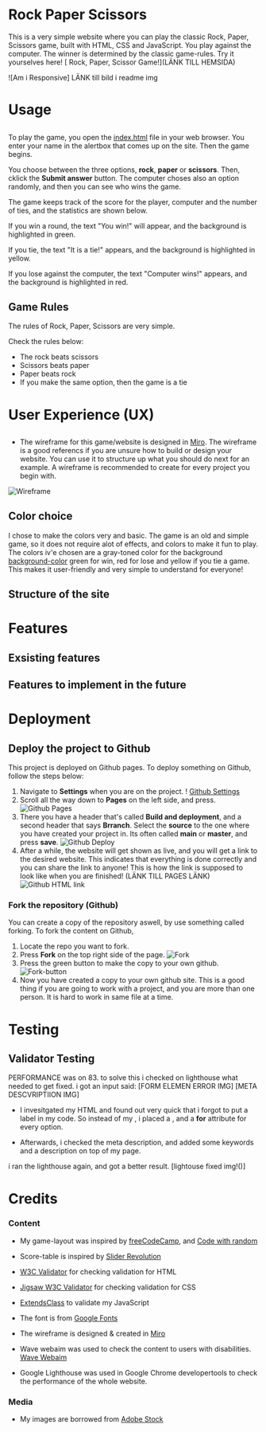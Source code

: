 # Rock Paper Scissors

This is a very simple website where you can play the classic Rock, Paper, Scissors game, built with HTML, CSS and JavaScript. You play against the computer. The winner is determined by the classic game-rules.
Try it yourselves here! [ Rock, Paper, Scissor Game!](LÄNK TILL HEMSIDA)

![Am i Responsive] LÄNK till bild i readme img

# Usage

##
To play the game, you open the [index.html](index.html) file in your web browser. You enter your name in the alertbox that comes up on the site. Then the game begins.

You choose between the three options, **rock**, **paper** or **scissors**. Then, cklick the **Submit answer** button. The computer choses also an option randomly, and then you can see who wins the game.

The game keeps track of the score for the player, computer and the number of ties, and the statistics are shown below. 

If you win a round, the text "You win!" will appear, and the background is highlighted in green.

If you tie, the text "It is a tie!" appears, and the background is highlighted in yellow.

If you lose against the computer, the text "Computer wins!" appears, and the background is highlighted in red.

## Game Rules

The rules of Rock, Paper, Scissors are very simple. 

Check the rules below:

- The rock beats scissors
- Scissors beats paper
- Paper beats rock
- If you make the same option, then the game is a tie

# User Experience (UX)

##
- The wireframe for this game/website is designed in [Miro](https://miro.com). The wireframe is a good referencs if you are unsure how to build or design your website. 
You can use it to structure up what you should do next for an example. A wireframe is recommended to create for every project you begin with.

![Wireframe]( BILD!!)

## Color choice
I chose to make the colors very and basic. The game is an old and simple game, so it does not require alot of effects, and colors to make it fun to play.
The colors iv'e chosen are a gray-toned color for the background [background-color]()  green for win, red for lose and yellow if you tie a game.
This makes it user-friendly and very simple to understand for everyone!



## Structure of the site

# Features

## Exsisting features

## Features to implement in the future

# Deployment

## Deploy the project to Github
This project is deployed on Github pages. To deploy something on Github, follow the steps below:
1. Navigate to **Settings** when you are on the project. ! [Github Settings](BILD!!!!)
2. Scroll all the way down to **Pages** on the left side, and press. ![Github Pages]( BILD!!)
3. There you have a header that's called **Build and deployment**, and a second header that says **Brranch**. Select the **source** to the one where you have created your project in. Its often called **main** or **master**, and press **save**. ![Github Deploy]( BILD)
4. After a while, the website will get shown as live, and you will get a link to the desired website. This indicates that everything is done correctly and you can share the link to anyone! This is how the link is supposed to look like when you are finished! (LÄNK TILL PAGES LÄNK) ![Github HTML link](HTML-BILD!!!)

### Fork the repository (Github)
You can create a copy of the repository aswell, by use something called forking. To fork the content on Github, 
1. Locate the repo you want to fork.
2. Press **Fork** on the top right side of the page. ![Fork](BILD!!!)
3. Press the green button to make the copy to your own github. ![Fork-button](BILD!)
4. Now you have created a copy to your own github site. This is a good thing if you are going to work with a project, and you are more than one person. It is hard to work in same file at a time.

# Testing

## Validator Testing 
PERFORMANCE was on 83. to solve this i checked on lighthouse what needed to get fixed. i got an input said: 
[FORM ELEMEN ERROR IMG]
[META DESCVRIPTIION IMG]
- I invesitgated my HTML and found out very quick that i forgot to put a label in my code.
So instead of my <span>, i placed a <label>, and a **for** attribute for every option.

- Afterwards, i checked the meta description, and added some keywords and a description on top of my page.

i ran the lighthouse again, and got a better result. [lightouse fixed img!()]


# Credits
### Content
* My game-layout was inspired by [freeCodeCamp](https://www.youtube.com/watch?v=jaVNP3nIAv0), and 
[Code with random](https://www.codewithrandom.com/2023/02/17/rock-paper-scissors-game-javascript-rock-paper-scissors-game-html-css/)
* Score-table is inspired by [Slider Revolution](https://www.sliderrevolution.com/resources/css-tables/)
* [W3C Validator](https://validator.w3.org/) for checking validation for HTML
* [Jigsaw W3C Validator](https://jigsaw.w3.org/css-validator/) for checking validation for CSS
* [ExtendsClass](https://extendsclass.com/javascript-fiddle.html) to validate my JavaScript
* The font is from [Google Fonts](https://fonts.google.com/)
* The wireframe is designed & created in [Miro](https://miro.com/)

* Wave webaim was used to check the content to users with disabilities. [Wave Webaim](https://wave.webaim.org/)
* Google Lighthouse was used in Google Chrome developertools to check the performance of the whole website.


### Media
* My images are borrowed from [Adobe Stock](https://stock.adobe.com/)